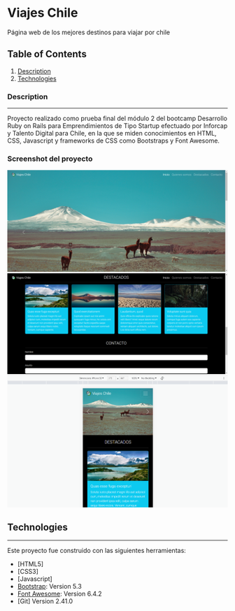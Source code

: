 # Viajes Chile
Página web de los mejores destinos para viajar por chile

## Table of Contents
1. [Description](#description)
2. [Technologies](#technologies)

### Description
***
Proyecto realizado como prueba final del módulo 2 del bootcamp Desarrollo Ruby on Rails para Emprendimientos de Tipo Startup efectuado por Inforcap y Talento Digital para Chile, en la que se miden conocimientos en HTML, CSS, Javascript y frameworks de CSS como Bootstraps y Font Awesome.

### Screenshot del proyecto
![Image](assets/img/screenshot1.png)
![Image](assets/img/screenshot2.png)
![Image](assets/img/screenshot3.png)


## Technologies
***
Este proyecto fue construido con las siguientes herramientas:
* [HTML5] 
* [CSS3]
* [Javascript]
* [Bootstrap](https://getbootstrap.com/): Version 5.3
* [Font Awesome](https://fontawesome.com/): Version 6.4.2
* [Git] Version 2.41.0
